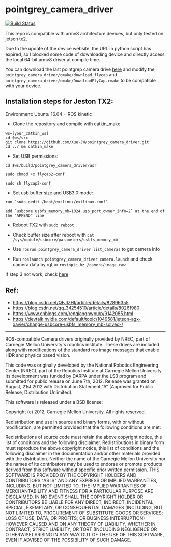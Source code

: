 pointgrey_camera_driver
=======================

[![Build Status](https://travis-ci.org/ros-drivers/pointgrey_camera_driver.png?branch=master)](https://travis-ci.org/ros-drivers/pointgrey_camera_driver)


This repo is compatible with armv8 architecture devices, but only tested on jetson tx2.

Due to the update of the device website, the URL in python script has expired, so I blocked some code of downloading device and directly access the local 64-bit armv8 driver at compile time.

You can download the last pointgrep camera drive [here](https://flir.app.boxcn.net/v/Flycapture2SDK) and modify the `pointgrey_camera_driver/cmake/download_flycap` and `pointgrey_camera_driver/cmake/DownloadFlyCap.cmake` to be compatible with your device.


## Installation steps for Jeston TX2:

Environment: Ubuntu 16.04 + ROS kinetic

- Clone the repository and compile with catkin_make
```
ws=[your_catkin_ws]
cd $ws/src
git clone https://github.com/Xue-JW/pointgrey_camera_driver.git
cd ../ && catkin_make

```

- Set USB permissions:
```
cd $ws/build/pointgrey_camera_driver/usr

sudo chmod +x flycap2-conf

sudo sh flycap2-conf
```
- Set usb buffer size and USB3.0 mode:
```
run `sudo gedit /boot/extlinux/extlinux.conf`

add `usbcore.usbfs_memory_mb=1024 usb_port_owner_info=2` at the end of the "APPEND" line
```
- Reboot TX2 with `sudo reboot`

- Check buffer size after reboot with `cat /sys/module/usbcore/parameters/usbfs_memory_mb`

- Use `rosrun pointgrey_camera_driver list_cameras` to get camera info

- Run `roslaunch pointgrey_camera_driver camera.launch` and check camera data by rqt or `rostopic hz /camera/image_raw`

If step 3 not work, check [here](https://devtalk.nvidia.com/default/topic/1049581/jetson-agx-xavier/change-usbcore-usbfs_memory_mb-solved-/)

## Ref:
- https://blog.csdn.net/QFJIZHI/article/details/82896355
- https://blog.csdn.net/qq_34254510/article/details/80261980
- https://www.cnblogs.com/renqiangnwpu/p/9142085.html
- https://devtalk.nvidia.com/default/topic/1049581/jetson-agx-xavier/change-usbcore-usbfs_memory_mb-solved-/

----
ROS-compatible Camera drivers originally provided by NREC, part of Carnegie Mellon University's robotics institute.
These drives are included along with modifications of the standard ros image messages that enable HDR and physics based vision.

This code was originally developed by the National Robotics Engineering Center (NREC), part of the Robotics Institute at Carnegie Mellon University. Its development was funded by DARPA under the LS3 program and submitted for public release on June 7th, 2012. Release was granted on August, 21st 2012 with Distribution Statement "A" (Approved for Public Release, Distribution Unlimited).

This software is released under a BSD license:

Copyright (c) 2012, Carnegie Mellon University. All rights reserved.

Redistribution and use in source and binary forms, with or without modification, are permitted provided that the following conditions are met:

Redistributions of source code must retain the above copyright notice, this list of conditions and the following disclaimer.
Redistributions in binary form must reproduce the above copyright notice, this list of conditions and the following disclaimer in the documentation and/or other materials provided with the distribution.
Neither the name of the Carnegie Mellon University nor the names of its contributors may be used to endorse or promote products derived from this software without specific prior written permission.
THIS SOFTWARE IS PROVIDED BY THE COPYRIGHT HOLDERS AND CONTRIBUTORS "AS IS" AND ANY EXPRESS OR IMPLIED WARRANTIES, INCLUDING, BUT NOT LIMITED TO, THE IMPLIED WARRANTIES OF MERCHANTABILITY AND FITNESS FOR A PARTICULAR PURPOSE ARE DISCLAIMED. IN NO EVENT SHALL THE COPYRIGHT HOLDER OR CONTRIBUTORS BE LIABLE FOR ANY DIRECT, INDIRECT, INCIDENTAL, SPECIAL, EXEMPLARY, OR CONSEQUENTIAL DAMAGES (INCLUDING, BUT NOT LIMITED TO, PROCUREMENT OF SUBSTITUTE GOODS OR SERVICES; LOSS OF USE, DATA, OR PROFITS; OR BUSINESS INTERRUPTION) HOWEVER CAUSED AND ON ANY THEORY OF LIABILITY, WHETHER IN CONTRACT, STRICT LIABILITY, OR TORT (INCLUDING NEGLIGENCE OR OTHERWISE) ARISING IN ANY WAY OUT OF THE USE OF THIS SOFTWARE, EVEN IF ADVISED OF THE POSSIBILITY OF SUCH DAMAGE.


